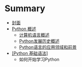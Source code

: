 # Summary

* [封面](README.md)
* [Python 概述](python-gai-shu.md)
  * [计算机语言概述](/computer-language-introduction.md)
  * [Python发展历史概述](pythonfa-zhan-li-shi-gai-shu.md)
  * [Python语言的应用领域和前景](python-gai-shu.md)
* [\[Python 基础语法\]](python-ji-chu-yu-6cd55d.md)
  * 如何开始学习Python



